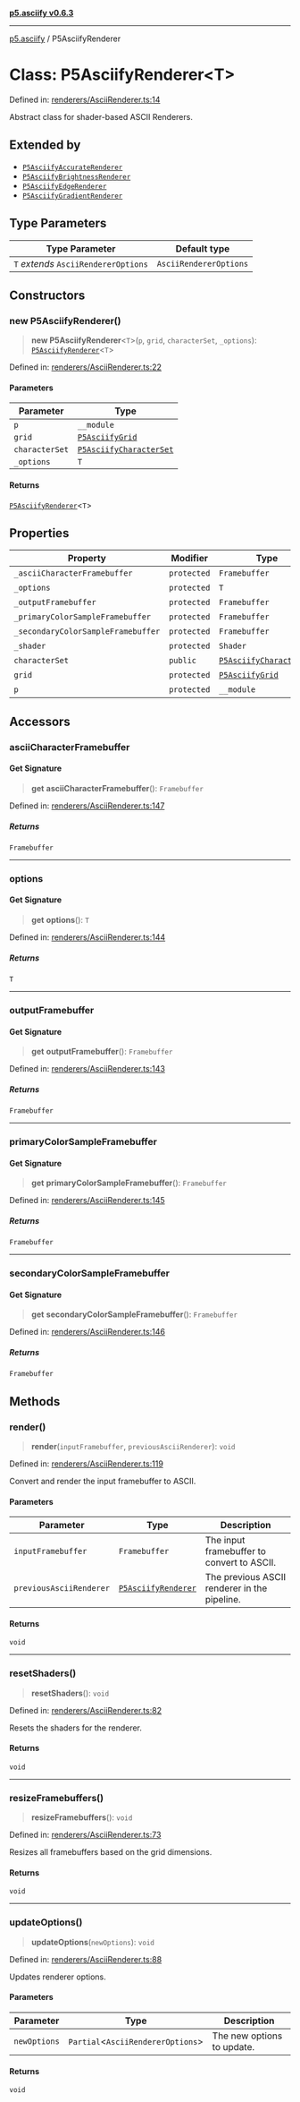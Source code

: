 [**p5.asciify v0.6.3**](../README.md)

***

[p5.asciify](../globals.md) / P5AsciifyRenderer

# Class: P5AsciifyRenderer\<T\>

Defined in: [renderers/AsciiRenderer.ts:14](https://github.com/humanbydefinition/p5-asciify/blob/bcd07949fa384e1b98f5f7468c32a61b5e1abf5a/src/lib/renderers/AsciiRenderer.ts#L14)

Abstract class for shader-based ASCII Renderers.

## Extended by

- [`P5AsciifyAccurateRenderer`](P5AsciifyAccurateRenderer.md)
- [`P5AsciifyBrightnessRenderer`](P5AsciifyBrightnessRenderer.md)
- [`P5AsciifyEdgeRenderer`](P5AsciifyEdgeRenderer.md)
- [`P5AsciifyGradientRenderer`](P5AsciifyGradientRenderer.md)

## Type Parameters

| Type Parameter | Default type |
| ------ | ------ |
| `T` *extends* `AsciiRendererOptions` | `AsciiRendererOptions` |

## Constructors

### new P5AsciifyRenderer()

> **new P5AsciifyRenderer**\<`T`\>(`p`, `grid`, `characterSet`, `_options`): [`P5AsciifyRenderer`](P5AsciifyRenderer.md)\<`T`\>

Defined in: [renderers/AsciiRenderer.ts:22](https://github.com/humanbydefinition/p5-asciify/blob/bcd07949fa384e1b98f5f7468c32a61b5e1abf5a/src/lib/renderers/AsciiRenderer.ts#L22)

#### Parameters

| Parameter | Type |
| ------ | ------ |
| `p` | `__module` |
| `grid` | [`P5AsciifyGrid`](P5AsciifyGrid.md) |
| `characterSet` | [`P5AsciifyCharacterSet`](P5AsciifyCharacterSet.md) |
| `_options` | `T` |

#### Returns

[`P5AsciifyRenderer`](P5AsciifyRenderer.md)\<`T`\>

## Properties

| Property | Modifier | Type | Defined in |
| ------ | ------ | ------ | ------ |
| <a id="_asciicharacterframebuffer"></a> `_asciiCharacterFramebuffer` | `protected` | `Framebuffer` | [renderers/AsciiRenderer.ts:18](https://github.com/humanbydefinition/p5-asciify/blob/bcd07949fa384e1b98f5f7468c32a61b5e1abf5a/src/lib/renderers/AsciiRenderer.ts#L18) |
| <a id="_options-1"></a> `_options` | `protected` | `T` | [renderers/AsciiRenderer.ts:26](https://github.com/humanbydefinition/p5-asciify/blob/bcd07949fa384e1b98f5f7468c32a61b5e1abf5a/src/lib/renderers/AsciiRenderer.ts#L26) |
| <a id="_outputframebuffer"></a> `_outputFramebuffer` | `protected` | `Framebuffer` | [renderers/AsciiRenderer.ts:19](https://github.com/humanbydefinition/p5-asciify/blob/bcd07949fa384e1b98f5f7468c32a61b5e1abf5a/src/lib/renderers/AsciiRenderer.ts#L19) |
| <a id="_primarycolorsampleframebuffer"></a> `_primaryColorSampleFramebuffer` | `protected` | `Framebuffer` | [renderers/AsciiRenderer.ts:16](https://github.com/humanbydefinition/p5-asciify/blob/bcd07949fa384e1b98f5f7468c32a61b5e1abf5a/src/lib/renderers/AsciiRenderer.ts#L16) |
| <a id="_secondarycolorsampleframebuffer"></a> `_secondaryColorSampleFramebuffer` | `protected` | `Framebuffer` | [renderers/AsciiRenderer.ts:17](https://github.com/humanbydefinition/p5-asciify/blob/bcd07949fa384e1b98f5f7468c32a61b5e1abf5a/src/lib/renderers/AsciiRenderer.ts#L17) |
| <a id="_shader"></a> `_shader` | `protected` | `Shader` | [renderers/AsciiRenderer.ts:20](https://github.com/humanbydefinition/p5-asciify/blob/bcd07949fa384e1b98f5f7468c32a61b5e1abf5a/src/lib/renderers/AsciiRenderer.ts#L20) |
| <a id="characterset-1"></a> `characterSet` | `public` | [`P5AsciifyCharacterSet`](P5AsciifyCharacterSet.md) | [renderers/AsciiRenderer.ts:25](https://github.com/humanbydefinition/p5-asciify/blob/bcd07949fa384e1b98f5f7468c32a61b5e1abf5a/src/lib/renderers/AsciiRenderer.ts#L25) |
| <a id="grid-1"></a> `grid` | `protected` | [`P5AsciifyGrid`](P5AsciifyGrid.md) | [renderers/AsciiRenderer.ts:24](https://github.com/humanbydefinition/p5-asciify/blob/bcd07949fa384e1b98f5f7468c32a61b5e1abf5a/src/lib/renderers/AsciiRenderer.ts#L24) |
| <a id="p-1"></a> `p` | `protected` | `__module` | [renderers/AsciiRenderer.ts:23](https://github.com/humanbydefinition/p5-asciify/blob/bcd07949fa384e1b98f5f7468c32a61b5e1abf5a/src/lib/renderers/AsciiRenderer.ts#L23) |

## Accessors

### asciiCharacterFramebuffer

#### Get Signature

> **get** **asciiCharacterFramebuffer**(): `Framebuffer`

Defined in: [renderers/AsciiRenderer.ts:147](https://github.com/humanbydefinition/p5-asciify/blob/bcd07949fa384e1b98f5f7468c32a61b5e1abf5a/src/lib/renderers/AsciiRenderer.ts#L147)

##### Returns

`Framebuffer`

***

### options

#### Get Signature

> **get** **options**(): `T`

Defined in: [renderers/AsciiRenderer.ts:144](https://github.com/humanbydefinition/p5-asciify/blob/bcd07949fa384e1b98f5f7468c32a61b5e1abf5a/src/lib/renderers/AsciiRenderer.ts#L144)

##### Returns

`T`

***

### outputFramebuffer

#### Get Signature

> **get** **outputFramebuffer**(): `Framebuffer`

Defined in: [renderers/AsciiRenderer.ts:143](https://github.com/humanbydefinition/p5-asciify/blob/bcd07949fa384e1b98f5f7468c32a61b5e1abf5a/src/lib/renderers/AsciiRenderer.ts#L143)

##### Returns

`Framebuffer`

***

### primaryColorSampleFramebuffer

#### Get Signature

> **get** **primaryColorSampleFramebuffer**(): `Framebuffer`

Defined in: [renderers/AsciiRenderer.ts:145](https://github.com/humanbydefinition/p5-asciify/blob/bcd07949fa384e1b98f5f7468c32a61b5e1abf5a/src/lib/renderers/AsciiRenderer.ts#L145)

##### Returns

`Framebuffer`

***

### secondaryColorSampleFramebuffer

#### Get Signature

> **get** **secondaryColorSampleFramebuffer**(): `Framebuffer`

Defined in: [renderers/AsciiRenderer.ts:146](https://github.com/humanbydefinition/p5-asciify/blob/bcd07949fa384e1b98f5f7468c32a61b5e1abf5a/src/lib/renderers/AsciiRenderer.ts#L146)

##### Returns

`Framebuffer`

## Methods

### render()

> **render**(`inputFramebuffer`, `previousAsciiRenderer`): `void`

Defined in: [renderers/AsciiRenderer.ts:119](https://github.com/humanbydefinition/p5-asciify/blob/bcd07949fa384e1b98f5f7468c32a61b5e1abf5a/src/lib/renderers/AsciiRenderer.ts#L119)

Convert and render the input framebuffer to ASCII.

#### Parameters

| Parameter | Type | Description |
| ------ | ------ | ------ |
| `inputFramebuffer` | `Framebuffer` | The input framebuffer to convert to ASCII. |
| `previousAsciiRenderer` | [`P5AsciifyRenderer`](P5AsciifyRenderer.md) | The previous ASCII renderer in the pipeline. |

#### Returns

`void`

***

### resetShaders()

> **resetShaders**(): `void`

Defined in: [renderers/AsciiRenderer.ts:82](https://github.com/humanbydefinition/p5-asciify/blob/bcd07949fa384e1b98f5f7468c32a61b5e1abf5a/src/lib/renderers/AsciiRenderer.ts#L82)

Resets the shaders for the renderer.

#### Returns

`void`

***

### resizeFramebuffers()

> **resizeFramebuffers**(): `void`

Defined in: [renderers/AsciiRenderer.ts:73](https://github.com/humanbydefinition/p5-asciify/blob/bcd07949fa384e1b98f5f7468c32a61b5e1abf5a/src/lib/renderers/AsciiRenderer.ts#L73)

Resizes all framebuffers based on the grid dimensions.

#### Returns

`void`

***

### updateOptions()

> **updateOptions**(`newOptions`): `void`

Defined in: [renderers/AsciiRenderer.ts:88](https://github.com/humanbydefinition/p5-asciify/blob/bcd07949fa384e1b98f5f7468c32a61b5e1abf5a/src/lib/renderers/AsciiRenderer.ts#L88)

Updates renderer options.

#### Parameters

| Parameter | Type | Description |
| ------ | ------ | ------ |
| `newOptions` | `Partial`\<`AsciiRendererOptions`\> | The new options to update. |

#### Returns

`void`
